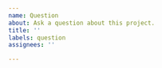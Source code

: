 ```yaml
---
name: Question
about: Ask a question about this project.
title: ''
labels: question
assignees: ''

---
```


<!--
Please search existing issues to avoid creating duplicates.
Also consider checking the issues over at the [VS Code Python extension repo](https://github.com/microsoft/vscode-python/issues) as well. 
-->
